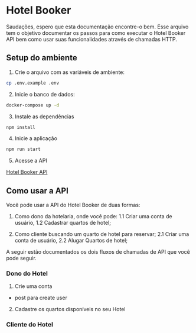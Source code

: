 # Hotel Booker
Saudações, espero que esta documentação encontre-o bem. Esse arquivo tem o objetivo documentar os passos para como executar o Hotel Booker API bem como usar suas funcionalidades através de chamadas HTTP.

## Setup do ambiente
1. Crie o arquivo com as variáveis de ambiente:

```bash
cp .env.example .env
```

2. Inicie o banco de dados:
```bash
docker-compose up -d
```

3. Instale as dependências
```bash
npm install
``` 

4. Inicie a aplicação
```bash
npm run start
```

5. Acesse a API

[Hotel Booker API](http://localhost:3000/api)

## Como usar a API
Você pode usar a API do Hotel Booker de duas formas:

1. Como dono da hotelaria, onde você pode:
1.1 Criar uma conta de usuário,
1.2 Cadastrar quartos de hotel;

2. Como cliente buscando um quarto de hotel para reservar;
2.1 Criar uma conta de usuário,
2.2 Alugar Quartos de hotel;

A seguir estão documentados os dois fluxos de chamadas de API que você pode seguir.

### Dono do Hotel

1. Crie uma conta
- post para create user

2. Cadastre os quartos disponíveis no seu Hotel


### Cliente do Hotel